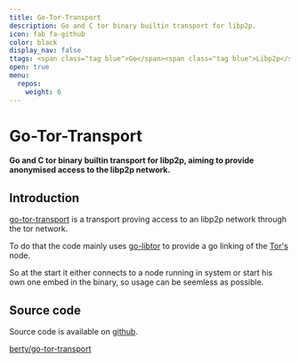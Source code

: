 ```yaml
---
title: Go-Tor-Transport
description: Go and C tor binary builtin transport for libp2p.
icon: fab fa-github
color: black
display_nav: false
ttags: <span class="tag blue">Go</span><span class="tag blue">Libp2p</span><span class="tag cyan">Anonymity</span><span class="tag tor">Tor</span>
open: true
menu:
  repos:
    weight: 6
---
```


# Go-Tor-Transport

**Go and C tor binary builtin transport for libp2p, aiming to provide anonymised access to the libp2p network.**


## Introduction

[go-tor-transport](https://github.com/berty/go-tor-transport) is a transport proving access to an libp2p network through the tor network.

To do that the code mainly uses [go-libtor](https://github.com/ipsn/go-libtor) to provide a go linking of the [Tor's](https://www.torproject.org/) node.

So at the start it either connects to a node running in system or start his own one embed in the binary, so usage can be seemless as possible.

## Source code
Source code is available on [github](https://github.com/berty/go-tor-transport).

<a class="btn btn-bty btn-grack" href="https://github.com/berty/go-tor-transport"><i class="fab fa-github"></i>berty/go-tor-transport</a>
